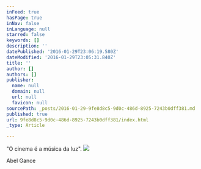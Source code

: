 ```yaml
---
inFeed: true
hasPage: true
inNav: false
inLanguage: null
starred: false
keywords: []
description: ''
datePublished: '2016-01-29T23:06:19.580Z'
dateModified: '2016-01-29T23:05:31.840Z'
title: ''
author: []
authors: []
publisher:
  name: null
  domain: null
  url: null
  favicon: null
sourcePath: _posts/2016-01-29-9fe8d8c5-9d0c-486d-8925-7243b0dff381.md
published: true
url: 9fe8d8c5-9d0c-486d-8925-7243b0dff381/index.html
_type: Article

---
```

"O cinema é a música da luz".
![](https://the-grid-user-content.s3-us-west-2.amazonaws.com/042aff8c-d8fc-45cc-a85f-228e8d2ae119.jpg)

Abel Gance